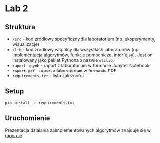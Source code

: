 # Lab 2

## Struktura

* `/src` - kod źródłowy specyficzny dla laboratorium (np. eksperymenty, wizualizacje)
* `/lib` - kod źródłowy wspólny dla wszystkich laboratoriów (np. implementacja algorytmów, funkcje pomocnicze, interfejsy). Jest on instalowany jako pakiet Pythona o nazwie `wsilib`.
* `raport.ipynb` - raport z laboratorium w formacie Jupyter Notebook
* `raport.pdf` - raport z laboratorium w formacie PDF
* `requirements.txt` - lista zależności

## Setup

`pip install -r requirements.txt`

## Uruchomienie

Prezentacja działania zaimplementowanych algorytmów znajduje się w [raporcie](raport.ipynb)
